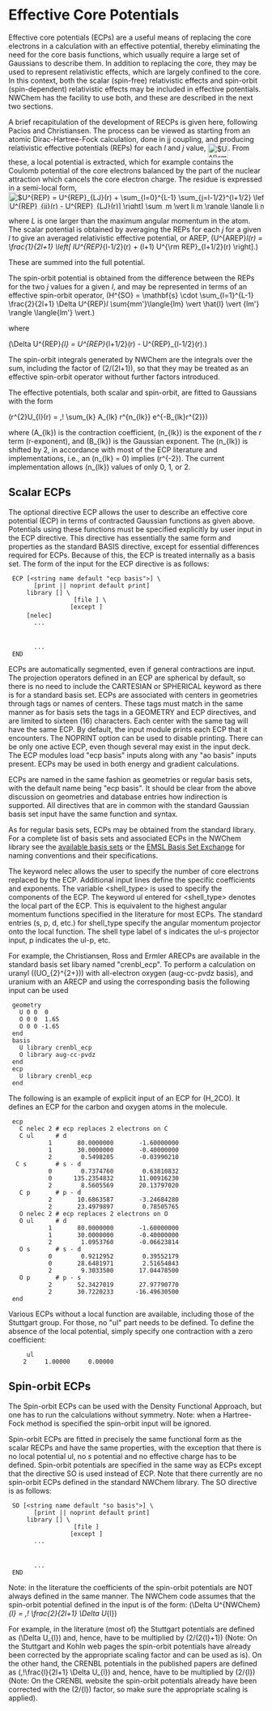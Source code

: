 # Effective Core Potentials

Effective core potentials (ECPs) are a useful means of replacing the
core electrons in a calculation with an effective potential, thereby
eliminating the need for the core basis functions, which usually require
a large set of Gaussians to describe them. In addition to replacing the
core, they may be used to represent relativistic effects, which are
largely confined to the core. In this context, both the scalar
(spin-free) relativistic effects and spin-orbit (spin-dependent)
relativistic effects may be included in effective potentials. NWChem has
the facility to use both, and these are described in the next two
sections.

A brief recapitulation of the development of RECPs is given here,
following Pacios and Christiansen. The process can be viewed as starting
from an atomic Dirac-Hartree-Fock calculation, done in jj coupling, and
producing relativistic effective potentials (REPs) for each *l* and *j*
value, <img alt="$U^{\rm REP}_{lj}$" src="svgs/2bfcf33d220bfe761e3f0afb5c2265f0.svg?invert_in_darkmode" align=middle width="40.08708pt" height="27.59823pt"/>. From these, a local potential is extracted,
which for example contains the Coulomb potential of the core electrons
balanced by the part of the nuclear attraction which cancels the core
electron charge. The residue is expressed in a semi-local form,
<img alt="$U^{REP} = U^{REP}_{LJ}(r) + \sum_{l=0}^{L-1} \sum_{j=l-1/2}^{l+1/2} \left[ U^{REP}_{ij}(r) - U^{REP}_{LJ}(r)] \right] \sum_m \vert lj m \rangle \langle lj m \vert$" src="svgs/e9b9fd02f41fadedf5a95c153c362854.svg?invert_in_darkmode" align=middle width="548.877945pt" height="34.27314pt"/>

where *L* is one larger than the maximum angular momentum in the atom.
The scalar potential is obtained by averaging the REPs for each *j* for
a given *l* to give an averaged relativistic effective potential, or
AREP,
\(U^{AREP}_l(r) = \frac{1}{2l+1} \left[ lU^{REP}_{l-1/2}(r) + (l+1) U^{\rm REP}_{l+1/2}(r) \right].\)

These are summed into the full potential.

The spin-orbit potential is obtained from the difference between the
REPs for the two *j* values for a given *l*, and may be represented in
terms of an effective spin-orbit operator,
\(H^{SO} = \mathbf{s} \cdot \sum_{l=1}^{L-1} \frac{2}{2l+1} \Delta U^{REP}_l \sum_{mm'}\langle{lm} \vert \hat{l} \vert {lm'} \rangle \langle{lm'} \vert.\)

where

\(\Delta U^{REP}_{l} = U^{REP}_{l+1/2}(r) - U^{REP}_{l-1/2}(r).\)

The spin-orbit integrals generated by NWChem are the integrals over the
sum, including the factor of \(2/(2l+1)\), so that they may be treated
as an effective spin-orbit operator without further factors introduced.

The effective potentials, both scalar and spin-orbit, are fitted to
Gaussians with the form

\(r^{2}U_{l}(r) = \,\! \sum_{k} A_{lk} r^{n_{lk}} e^{-B_{lk}r^{2}}\)

where \(A_{lk}\) is the contraction coefficient, \(n_{lk}\) is the
exponent of the *r* term (r-exponent), and \(B_{lk}\) is the Gaussian
exponent. The \(n_{lk}\) is shifted by 2, in accordance with most of the
ECP literature and implementations, i.e., an \(n_{lk} = 0\) implies
\(r^{-2}\). The current implementation allows \(n_{lk}\) values of only
0, 1, or 2.

## Scalar ECPs

The optional directive ECP allows the user to describe an effective core
potential (ECP) in terms of contracted Gaussian functions as given
above. Potentials using these functions must be specified explicitly by
user input in the ECP directive. This directive has essentially the same
form and properties as the standard BASIS directive, except for
essential differences required for ECPs. Because of this, the ECP is
treated internally as a basis set. The form of the input for the ECP
directive is as
follows:

` ECP [<string name default "ecp basis">] \`  
`       [print || noprint default print]`  
`    `<string tag>` library [`<string tag_in_lib>`] \`  
`                 `<string standard_set>` [file `<filename>`] \`  
`                 [except `<string tag list>`]`  
`    `<string tag>` [nelec] `<integer number_of_electrons_replaced>  
`       ...`  
`    `<string tag>` `<string shell_type>  
`    `<real r-exponent>` `<real Gaussian-exponent>` `<real list_of_coefficients>  
`       ...`  
` END`

ECPs are automatically segmented, even if general contractions are
input. The projection operators defined in an ECP are spherical by
default, so there is no need to include the CARTESIAN or SPHERICAL
keyword as there is for a standard basis set. ECPs are associated with
centers in geometries through tags or names of centers. These tags must
match in the same manner as for basis sets the tags in a GEOMETRY and
ECP directives, and are limited to sixteen (16) characters. Each center
with the same tag will have the same ECP. By default, the input module
prints each ECP that it encounters. The NOPRINT option can be used to
disable printing. There can be only one active ECP, even though several
may exist in the input deck. The ECP modules load "ecp basis" inputs
along with any "ao basis" inputs present. ECPs may be used in both
energy and gradient calculations.

ECPs are named in the same fashion as geometries or regular basis sets,
with the default name being "ecp basis". It should be clear from the
above discussion on geometries and database entries how indirection is
supported. All directives that are in common with the standard Gaussian
basis set input have the same function and syntax.

As for regular basis sets, ECPs may be obtained from the standard
library. For a complete list of basis sets and associated ECPs in the
NWChem library see the [available basis
sets](Release66:AvailableBasisSets "wikilink") or the [EMSL Basis Set
Exchange](https://bse.pnl.gov/bse/portal) for naming conventions and
their specifications.

The keyword nelec allows the user to specify the number of core
electrons replaced by the ECP. Additional input lines define the
specific coefficients and exponents. The variable <shell_type> is used
to specify the components of the ECP. The keyword ul entered for
<shell_type> denotes the local part of the ECP. This is equivalent to
the highest angular momentum functions specified in the literature for
most ECPs. The standard entries (s, p, d, etc.) for shell\_type specify
the angular momentum projector onto the local function. The shell type
label of s indicates the ul-s projector input, p indicates the ul-p,
etc.

For example, the Christiansen, Ross and Ermler ARECPs are available in
the standard basis set libary named "crenbl\_ecp". To perform a
calculation on uranyl (\(UO_{2}^{2+}\)) with all-electron oxygen
(aug-cc-pvdz basis), and uranium with an ARECP and using the
corresponding basis the following input can be used

` geometry`  
`   U 0 0  0`  
`   O 0 0  1.65`  
`   O 0 0 -1.65`  
` end`  
` basis `  
`   U library crenbl_ecp`  
`   O library aug-cc-pvdz`  
` end`  
` ecp`  
`   U library crenbl_ecp`  
` end`

The following is an example of explicit input of an ECP for \(H_2CO\).
It defines an ECP for the carbon and oxygen atoms in the molecule.

` ecp`  
`   C nelec 2 # ecp replaces 2 electrons on C`  
`   C ul      # d`  
`           1       80.0000000       -1.60000000`  
`           1       30.0000000       -0.40000000`  
`           2        0.5498205       -0.03990210`  
`  C s        # s - d `  
`           0        0.7374760        0.63810832`  
`           0      135.2354832       11.00916230`  
`           2        8.5605569       20.13797020`  
`   C p       # p - d`  
`           2       10.6863587       -3.24684280`  
`           2       23.4979897        0.78505765`  
`   O nelec 2 # ecp replaces 2 electrons on O`  
`   O ul      # d `  
`           1       80.0000000       -1.60000000`  
`           1       30.0000000       -0.40000000`  
`           2        1.0953760       -0.06623814`  
`   O s       # s - d`  
`           0        0.9212952        0.39552179`  
`           0       28.6481971        2.51654843`  
`           2        9.3033500       17.04478500`  
`   O p       # p - s `  
`           2       52.3427019       27.97790770`  
`           2       30.7220233      -16.49630500`  
` end`

Various ECPs without a local function are available, including those of
the Stuttgart group. For those, no "ul" part needs to be defined. To
define the absence of the local potential, simply specify one
contraction with a zero coefficient:

`    `<string tag>` ul`  
`    2     1.00000     0.00000`

## Spin-orbit ECPs

The Spin-orbit ECPs can be used with the Density Functional Approach,
but one has to run the calculations without symmetry. Note: when a
Hartree-Fock method is specified the spin-orbit input will be ignored.

Spin-orbit ECPs are fitted in precisely the same functional form as the
scalar RECPs and have the same properties, with the exception that there
is no local potential ul, no *s* potential and no effective charge has
to be defined. Spin-orbit potentials are specified in the same way as
ECPs except that the directive SO is used instead of ECP. Note that
there currently are no spin-orbit ECPs defined in the standard NWChem
library. The SO directive is as
follows:

` SO [<string name default "so basis">] \`  
`       [print || noprint default print]`  
`    `<string tag>` library [`<string tag_in_lib>`] \`  
`                 `<string standard_set>` [file `<filename>`]`  
`                 [except `<string tag list>`]`  
`       ...`  
`    `<string tag>` `<string shell_type>  
`    `<real r-exponent>` `<real Gaussian-exponent>` `<real list_of_coefficients>  
`       ...`  
` END`

Note: in the literature the coefficients of the spin-orbit potentials
are NOT always defined in the same manner. The NWChem code assumes that
the spin-orbit potential defined in the input is of the form:
\(\Delta U^{NWChem}_{l} = \,\! \frac{2}{2l+1} \Delta U_{l}\)

For example, in the literature (most of) the Stuttgart potentials are
defined as \(\Delta U_{l}\) and, hence, have to be multiplied by
\(2/(2{l}+1)\) (Note: On the Stuttgart and Kohln web pages the
spin-orbit potentials have already been corrected by the appropriate
scaling factor and can be used as is). On the other hand, the CRENBL
potentials in the published papers are defined as
\(\,\!\frac{l}{2l+1} \Delta U_{l}\) and, hence, have to be multiplied by
\(2/{l}\) (Note: On the CRENBL website the spin-orbit potentials already
have been corrected with the \(2/{l}\) factor, so make sure the
appropriate scaling is applied).

